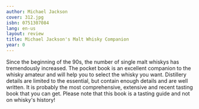 ```yaml
---
author: Michael Jackson
cover: 312.jpg
isbn: 0751307084
lang: en-us
layout: review
title: Michael Jackson's Malt Whisky Companion
year: 0
---
```


Since the beginning of the 90s, the number of single malt whiskys has tremendously increased. The pocket book is an excellent companion to the whisky amateur and will help you to select the whisky you want. Distillery details are limited to the essential, but contain enough details and are well written.
It is probably the most comprehensive, extensive and recent tasting book that you can get.
Please note that this book is a tasting guide and not on whisky's history!
